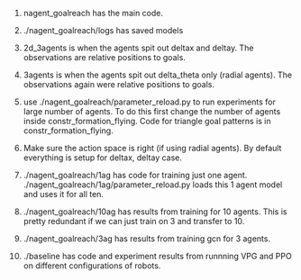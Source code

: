 1. nagent_goalreach has the main code. 
2. ./nagent_goalreach/logs has saved models
3. 2d_3agents is when the agents spit out deltax and deltay. The observations are relative positions to goals. 
4. 3agents is when the agents spit out delta_theta only (radial agents). The observations again were relative positions to goals. 
5. use ./nagent_goalreach/parameter_reload.py to run experiments for large number of agents. To do this first change the number of agents inside constr_formation_flying. Code for triangle goal patterns is in constr_formation_flying. 
6. Make sure the action space is right (if using radial agents). By default everything is setup for deltax, deltay case. 
7. ./nagent_goalreach/1ag has code for training just one agent. ./nagent_goalreach/1ag/parameter_reload.py loads this 1 agent model and uses it for all ten. 
8.  ./nagent_goalreach/10ag has results from training for 10 agents. This is pretty redundant if we can just train on 3 and transfer to 10. 
9. ./nagent_goalreach/3ag has results from training gcn for 3 agents. 

10. ./baseline has code and experiment results from runnning VPG and PPO on different configurations of robots. 